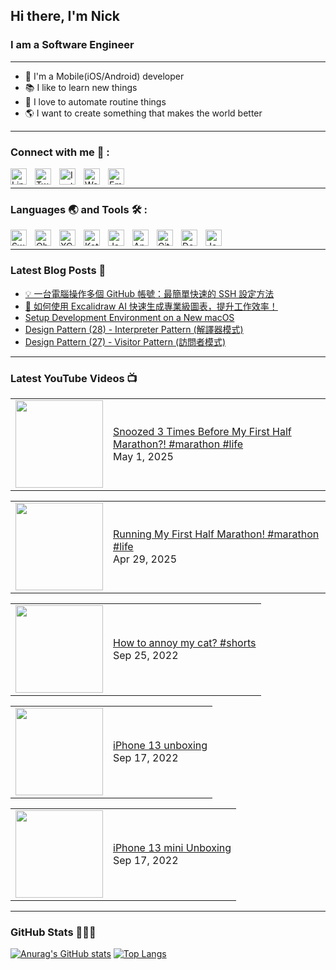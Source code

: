 ## Hi there, I'm Nick

### I am a Software Engineer

---

- 📱 I'm a Mobile(iOS/Android) developer
- 📚 I like to learn new things
- 🤖 I love to automate routine things
- 🌎 I want to create something that makes the world better

---

### Connect with me 📒 :

[<img align="left" alt="Linkedin" width="26px" src="https://cdn.jsdelivr.net/gh/devicons/devicon/icons/linkedin/linkedin-original.svg" style="padding-right:10px;" />][linkedin]
[<img align="left" alt="Twitter" width="26px" src="https://cdn.jsdelivr.net/gh/devicons/devicon/icons/twitter/twitter-original.svg" style="padding-right:10px;" />][twitter]
[<img align="left" alt="Instagram" width="26px" src="https://is4-ssl.mzstatic.com/image/thumb/Purple126/v4/0b/fc/04/0bfc04bc-8359-446b-5953-6b8a19858e9c/Prod-0-0-1x_U007emarketing-0-0-0-7-0-0-sRGB-0-0-0-GLES2_U002c0-512MB-85-220-0-0.png/492x0w.webp" style="padding-right:10px;" />][instagram]
[<img align="left" alt="Website" width="26px" src="https://cdn.jsdelivr.net/gh/devicons/devicon/icons/chrome/chrome-original.svg" style="padding-right:10px;" />][website]
[<img align="left" alt="Email" width="26px" src="https://cdn-icons-png.flaticon.com/512/281/281769.png" style="padding-right:10px;" />][email]

<br />

---

### Languages 🌏 and Tools 🛠 :

[<img align="left" alt="Swift" width="26px" src="https://cdn.jsdelivr.net/gh/devicons/devicon/icons/swift/swift-original.svg" style="padding-right:10px;" />][swift]
[<img align="left" alt="Objective-C" width="26px" src="https://cdn.jsdelivr.net/gh/devicons/devicon/icons/objectivec/objectivec-plain.svg" style="padding-right:10px;" />][objc]
[<img align="left" alt="XCode" width="26px" src="https://cdn.jsdelivr.net/gh/devicons/devicon/icons/xcode/xcode-original.svg" style="padding-right:10px;" />][xcode]

[<img align="left" alt="Kotlin" width="26px" src="https://cdn.jsdelivr.net/gh/devicons/devicon/icons/kotlin/kotlin-original.svg" style="padding-right:10px;" />][kotlin]
[<img align="left" alt="Java" width="26px" src="https://cdn.jsdelivr.net/gh/devicons/devicon/icons/java/java-original.svg" style="padding-right:10px;" />][java]
[<img align="left" alt="Android Studio" width="26px" src="https://cdn.jsdelivr.net/gh/devicons/devicon/icons/androidstudio/androidstudio-original.svg" style="padding-right:10px;" />][android studio]

[<img align="left" alt="Git" width="26px" src="https://cdn.jsdelivr.net/gh/devicons/devicon/icons/git/git-original.svg" style="padding-right:10px;" />][git]
[<img align="left" alt="Docker" width="26px" src="https://cdn.jsdelivr.net/gh/devicons/devicon/icons/docker/docker-original.svg" style="padding-right:10px;" />][docker]
[<img align="left" alt="Jenkins" width="26px" src="https://cdn.jsdelivr.net/gh/devicons/devicon/icons/jenkins/jenkins-original.svg" style="padding-right:10px;" />][jenkins]

<br />

---

### Latest Blog Posts 📔

<!-- BLOG-POST-LIST:START -->
- [💡 一台電腦操作多個 GitHub 帳號：最簡單快速的 SSH 設定方法](https://nickhuangcyh.github.io/blog/devops/productivity/github/how-to-use-multiple-github-accounts-using-ssh/)
- [🚀 如何使用 Excalidraw AI 快速生成專業級圖表，提升工作效率！](https://nickhuangcyh.github.io/blog/ai%20tools/visualization/productivity/ai-tools-excalidraw-chart-guide/)
- [Setup Development Environment on a New macOS](https://nickhuangcyh.github.io/blog/setup%20guide/setup-development-environment-on-a-new-macos/)
- [Design Pattern &lpar;28&rpar; - Interpreter Pattern &lpar;解譯器模式&rpar;](https://nickhuangcyh.github.io/blog/design%20pattern/design-pattern-28-interpreter-pattern/)
- [Design Pattern &lpar;27&rpar; - Visitor Pattern &lpar;訪問者模式&rpar;](https://nickhuangcyh.github.io/blog/design%20pattern/design-pattern-27-visitor-pattern/)
<!-- BLOG-POST-LIST:END -->

---

### Latest YouTube Videos 📺

<!-- YOUTUBE:START  --><table><tr><td><a href="https://www.youtube.com/shorts/dZqXtNyrjvM"><img width="140px" src="https://i.ytimg.com/vi/dZqXtNyrjvM/mqdefault.jpg"></a></td>
<td><a href="https://www.youtube.com/shorts/dZqXtNyrjvM">Snoozed 3 Times Before My First Half Marathon?! #marathon #life</a><br/>May 1, 2025</td></tr></table>
<table><tr><td><a href="https://www.youtube.com/watch?v=cs8c8dObHIw"><img width="140px" src="https://i.ytimg.com/vi/cs8c8dObHIw/mqdefault.jpg"></a></td>
<td><a href="https://www.youtube.com/watch?v=cs8c8dObHIw">Running My First Half Marathon! #marathon #life</a><br/>Apr 29, 2025</td></tr></table>
<table><tr><td><a href="https://www.youtube.com/shorts/ZPAoAESMHoI"><img width="140px" src="https://i.ytimg.com/vi/ZPAoAESMHoI/mqdefault.jpg"></a></td>
<td><a href="https://www.youtube.com/shorts/ZPAoAESMHoI">How to annoy my cat? #shorts</a><br/>Sep 25, 2022</td></tr></table>
<table><tr><td><a href="https://www.youtube.com/watch?v=ruO61B2sTmw"><img width="140px" src="https://i.ytimg.com/vi/ruO61B2sTmw/mqdefault.jpg"></a></td>
<td><a href="https://www.youtube.com/watch?v=ruO61B2sTmw">iPhone 13 unboxing</a><br/>Sep 17, 2022</td></tr></table>
<table><tr><td><a href="https://www.youtube.com/watch?v=EpQ9mrKIL1Q"><img width="140px" src="https://i.ytimg.com/vi/EpQ9mrKIL1Q/mqdefault.jpg"></a></td>
<td><a href="https://www.youtube.com/watch?v=EpQ9mrKIL1Q">iPhone 13 mini Unboxing</a><br/>Sep 17, 2022</td></tr></table>
<!-- YOUTUBE:END  -->

---

### GitHub Stats 👨🏻‍💻

[![Anurag's GitHub stats](https://github-readme-stats.vercel.app/api?username=nickhuangcyh&show_icons=true&theme=solarized-dark)](https://github.com/anuraghazra/github-readme-stats)
[![Top Langs](https://github-readme-stats.vercel.app/api/top-langs/?username=nickhuangcyh&layout=compact&theme=solarized-dark)](https://github.com/anuraghazra/github-readme-stats)

<!---
nickhuangcyh/nickhuangcyh is a ✨ special ✨ repository because its `README.md` (this file) appears on your GitHub profile.
You can click the Preview link to take a look at your changes.
--->

[linkedin]: https://www.linkedin.com/in/nick-huang-5485b315a/
[twitter]: https://twitter.com/nickhuangcyh
[instagram]: https://www.instagram.com/nickhuangcyh/
[website]: https://nickhuangcyh.github.io
[email]: mailto:nick25932219@gmail.com
[swift]: https://docs.swift.org/swift-book/
[objc]: https://developer.apple.com/library/archive/documentation/Cocoa/Conceptual/ProgrammingWithObjectiveC/Introduction/Introduction.html
[xcode]: https://developer.apple.com/xcode/
[kotlin]: https://kotlinlang.org/docs/home.html
[java]: https://docs.oracle.com/javase/tutorial/
[android studio]: https://developer.android.com/studio
[git]: https://git-scm.com/
[docker]: https://www.docker.com/
[jenkins]: https://www.jenkins.io/
